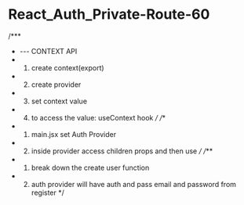 # React_Auth_Private-Route-60

/***
 * --- CONTEXT API
 * 1. create context(export)
 * 2. create provider
 * 3. set context value
 * 4. to access the value: useContext hook
 */
/**
 * 1. main.jsx set Auth Provider
 * 2. inside provider access children props and then use
 */
/***
 * 1. break down the create user function
 * 2. auth provider will have auth and  pass email and password from register
 */
